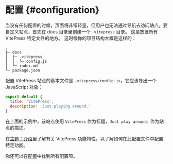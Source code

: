 # 配置 {#configuration}

当没有任何配置的时候，页面将非常轻量，但用户也无法通过导航去访问站点。要自定义站点，首先在 docs 目录里创建一个 `.vitepress` 目录。 这是放置所有 VitePress 特定文件的地方。 这时候你的项目结构大概是这样的：

```
.
├─ docs
│  ├─ .vitepress
│  │  └─ config.js
│  └─ index.md
└─ package.json
```

配置 VitePress 站点的基本文件是 `.vitepress/config.js`，它应该导出一个 JavaScript 对象：

```js
export default {
  title: 'VitePress',
  description: 'Just playing around.'
}
```

在上面的示例中，该站点使用 `VitePress` 作为标题，`Just play around.` 作为站点的描述。

在[主题：介绍](./customization-intro)里了解有关 VitePress 功能特性，以了解如何在此配置文件中配置特定功能。

你还可以在[配置](../config/introduction)中找到所有配置项。
